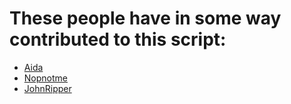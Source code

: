 # These people have in some way contributed to this script:
* [Aida](https://github.com/Autotonic)
* [Nopnotme](https://github.com/NopNotMe)
* [JohnRipper](https://github.com/JohnRipper)
